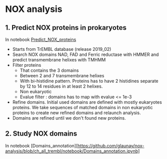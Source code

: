 # NOX analysis 

## 1. Predict NOX proteins in prokaryotes 

In notebook [Predict_NOX_proteins](https://github.com/glaunay/nox-analysis/blob/ch_all_trembl/notebook/Predict_NOX_proteins.ipynb)

* Starts from TrEMBL database (release 2019_02)
* Search NOX domains NAD, FAD and Ferric reductase with HMMER and predict transmembrane helixes with TMHMM
* Filter proteins
    * That contains the 3 domains
    * Between 2 and 7 transmembrane helixes
    * With bi-histidine pattern. Proteins has to have 2 histidines separate by 12 to 14 residues in at least 2 helixes. 
    * Non eukaryotic
    * Evalue filter : domains has to map with evalue <= 1e-3
* Refine domains. Initial used domains are defined with mostly eukaryotes proteins. We take sequences of matched domains in non eukaryotic proteins to create new refined domains and relaunch analysis. 
* Domains are refined until we don't found new proteins. 

## 2. Study NOX domains

In notebook [Domains_annotation][https://github.com/glaunay/nox-analysis/blob/ch_all_trembl/notebook/Domains_annotation.ipynb]
